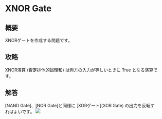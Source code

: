 # XNOR Gate

## 概要

XNORゲートを作成する問題です。

## 攻略

XNOR演算 (否定排他的論理和) は両方の入力が等しいときに <span class="T">True</span> となる演算です。

## 解答

<div class="spoiler">

[NAND Gate]、[NOR Gate]と同様に [XORゲート](XOR Gate) の出力を反転すればよいです。
![](https://gyazo.com/12d5ea713cafc0ee1a963bcc01395458.png)

</div>